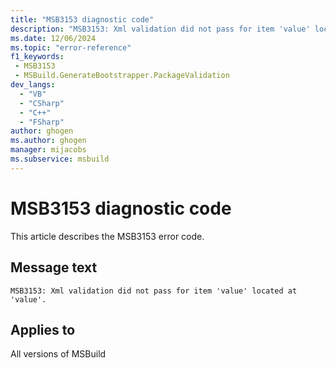 ```yaml
---
title: "MSB3153 diagnostic code"
description: "MSB3153: Xml validation did not pass for item 'value' located at 'value'."
ms.date: 12/06/2024
ms.topic: "error-reference"
f1_keywords:
 - MSB3153
 - MSBuild.GenerateBootstrapper.PackageValidation
dev_langs:
  - "VB"
  - "CSharp"
  - "C++"
  - "FSharp"
author: ghogen
ms.author: ghogen
manager: mijacobs
ms.subservice: msbuild
---
```


# MSB3153 diagnostic code

<!-- :::ErrorDefinitionDescription::: -->
<!-- :::editable-content name="introDescription"::: -->
This article describes the MSB3153 error code.
<!-- :::editable-content-end::: -->

## Message text

`MSB3153: Xml validation did not pass for item 'value' located at 'value'.`

<!-- :::editable-content name="postOutputDescription"::: -->
<!--
{StrBegin="MSB3153: "}
-->
<!-- :::editable-content-end::: -->
<!-- :::ErrorDefinitionDescription-end::: -->

## Applies to

All versions of MSBuild
